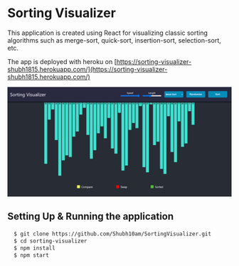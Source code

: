 # Sorting Visualizer

This application is created using React for visualizing classic sorting algorithms such as merge-sort, quick-sort, insertion-sort, selection-sort, etc.

The app is deployed with heroku on [https://sorting-visualizer-shubh1815.herokuapp.com/](https://sorting-visualizer-shubh1815.herokuapp.com/)

![](/public/sv.png)

## Setting Up & Running the application

```
  $ git clone https://github.com/Shubh10am/SortingVisualizer.git
  $ cd sorting-visualizer
  $ npm install
  $ npm start
```
